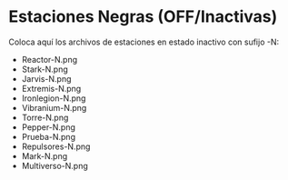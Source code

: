 # Estaciones Negras (OFF/Inactivas)

Coloca aquí los archivos de estaciones en estado inactivo con sufijo -N:

- Reactor-N.png
- Stark-N.png
- Jarvis-N.png
- Extremis-N.png
- Ironlegion-N.png
- Vibranium-N.png
- Torre-N.png
- Pepper-N.png
- Prueba-N.png
- Repulsores-N.png
- Mark-N.png
- Multiverso-N.png
